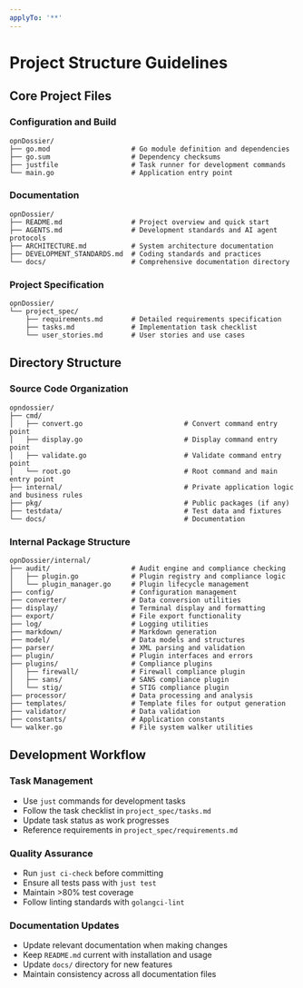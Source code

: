```yaml
---
applyTo: '**'
---
```


# Project Structure Guidelines

## Core Project Files

### Configuration and Build

```text
opnDossier/
├── go.mod                    # Go module definition and dependencies
├── go.sum                    # Dependency checksums
├── justfile                  # Task runner for development commands
└── main.go                   # Application entry point
```

### Documentation

```text
opnDossier/
├── README.md                 # Project overview and quick start
├── AGENTS.md                 # Development standards and AI agent protocols
├── ARCHITECTURE.md           # System architecture documentation
├── DEVELOPMENT_STANDARDS.md  # Coding standards and practices
└── docs/                     # Comprehensive documentation directory
```

### Project Specification

```text
opnDossier/
└── project_spec/
    ├── requirements.md       # Detailed requirements specification
    ├── tasks.md              # Implementation task checklist
    └── user_stories.md       # User stories and use cases
```

## Directory Structure

### Source Code Organization

```text
opndossier/
├── cmd/
│   ├── convert.go                         # Convert command entry point
│   ├── display.go                         # Display command entry point
│   ├── validate.go                        # Validate command entry point
│   └── root.go                            # Root command and main entry point
├── internal/                              # Private application logic and business rules
├── pkg/                                   # Public packages (if any)
├── testdata/                              # Test data and fixtures
└── docs/                                  # Documentation
```

### Internal Package Structure

```text
opnDossier/internal/
├── audit/                    # Audit engine and compliance checking
│   ├── plugin.go             # Plugin registry and compliance logic
│   └── plugin_manager.go     # Plugin lifecycle management
├── config/                   # Configuration management
├── converter/                # Data conversion utilities
├── display/                  # Terminal display and formatting
├── export/                   # File export functionality
├── log/                      # Logging utilities
├── markdown/                 # Markdown generation
├── model/                    # Data models and structures
├── parser/                   # XML parsing and validation
├── plugin/                   # Plugin interfaces and errors
├── plugins/                  # Compliance plugins
│   ├── firewall/             # Firewall compliance plugin
│   ├── sans/                 # SANS compliance plugin
│   └── stig/                 # STIG compliance plugin
├── processor/                # Data processing and analysis
├── templates/                # Template files for output generation
├── validator/                # Data validation
├── constants/                # Application constants
└── walker.go                 # File system walker utilities
```

## Development Workflow

### Task Management

- Use `just` commands for development tasks
- Follow the task checklist in `project_spec/tasks.md`
- Update task status as work progresses
- Reference requirements in `project_spec/requirements.md`

### Quality Assurance

- Run `just ci-check` before committing
- Ensure all tests pass with `just test`
- Maintain >80% test coverage
- Follow linting standards with `golangci-lint`

### Documentation Updates

- Update relevant documentation when making changes
- Keep `README.md` current with installation and usage
- Update `docs/` directory for new features
- Maintain consistency across all documentation files
